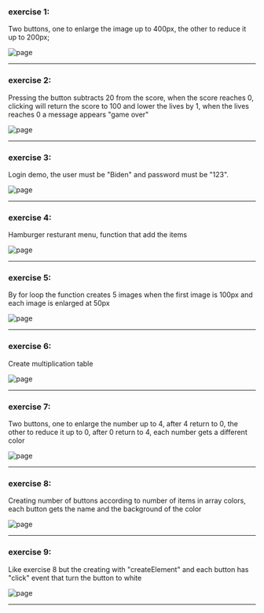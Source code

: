 ### exercise 1:

Two buttons, one to enlarge the image up to 400px, the other to reduce it up to 200px;

![page](https://user-images.githubusercontent.com/102150516/207577255-6488a519-b046-4559-ad97-f8a25c006886.png)

-------------------------------------------------------------------------------------
### exercise 2:

Pressing the button subtracts 20 from the score, when the score reaches 0, clicking will return the score to 100 and lower the lives by 1, when the lives reaches 0 a message appears "game over"

![page](https://user-images.githubusercontent.com/102150516/207585674-b2e47f26-8c63-4906-b760-40f84953ac3f.png)

-------------------------------------------------------------------------------------
### exercise 3:

Login demo, the user must be "Biden" and password must be "123".

![page](https://user-images.githubusercontent.com/102150516/207665490-33de4685-62b5-411e-b0e4-435f0082783b.png)

-------------------------------------------------------------------------------------
### exercise 4:

Hamburger resturant menu, function that add the items

![page](https://user-images.githubusercontent.com/102150516/207802575-3b46ac11-d5e8-42fb-9023-8e9bb61cb90c.png)

-------------------------------------------------------------------------------------
### exercise 5:

By for loop the function creates 5 images when the first image is 100px and each image is enlarged at 50px 

![page](https://user-images.githubusercontent.com/102150516/207807390-94072b66-e624-48b9-bda6-61f7afa928df.png)

-------------------------------------------------------------------------------------
### exercise 6:

Create multiplication table 

![page](https://user-images.githubusercontent.com/102150516/207814768-a2ef781f-3443-4d21-9703-b06389b0a16c.png)

-------------------------------------------------------------------------------------
### exercise 7:

Two buttons, one to enlarge the number up to 4, after 4 return to 0, the other to reduce it up to 0, after 0 return to 4, each number gets a different color

![page](https://user-images.githubusercontent.com/102150516/207921579-91c6ca80-d18c-4292-b705-317c87090a22.png)

-------------------------------------------------------------------------------------

### exercise 8:

Creating number of buttons according to number of items in array colors, each button gets the name and the background of the color

![page](https://user-images.githubusercontent.com/102150516/208034661-73fce7e1-1352-404c-b0c7-aa886990a17b.png)

-------------------------------------------------------------------------------------
### exercise 9:

Like exercise 8 but the creating with "createElement" and each button has "click" event  that turn the button to white

![page](https://user-images.githubusercontent.com/102150516/208038611-9939e492-c2b5-4606-a011-cfe77851775c.png)

-------------------------------------------------------------------------------------





